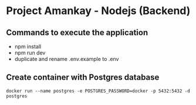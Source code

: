 # Project Amankay - Nodejs (Backend)

## Commands to execute the application
- npm install
- npm run dev
- duplicate and rename .env.example to .env

## Create container with Postgres database
```
docker run --name postgres -e POSTGRES_PASSWORD=docker -p 5432:5432 -d postgres
```